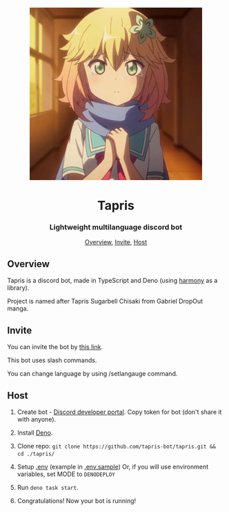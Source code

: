 <p align="center">
 <img width=400px src="assets/avatar.webp" alt="Bot logo">
 <h1 align="center">Tapris</h1>
 <h3 align="center">Lightweight multilanguage discord bot</h3>
</p>

<p align="center">
 <a href="#overview">Overview</a>,
 <a href="#invite">Invite</a>,
 <a href="#host">Host</a>
</p>

## Overview

Tapris is a discord bot, made in TypeScript and Deno (using
[harmony](https://github.com/harmonyland/harmony) as a library).

Project is named after Tapris Sugarbell Chisaki from Gabriel DropOut manga.

## Invite

You can invite the bot by
[this link](https://discord.com/api/oauth2/authorize?client_id=869088074758520832&scope=bot+applications.commands&permissions=294208515334).

This bot uses slash commands.

You can change language by using /setlangauge command.

## Host

1. Create bot -
   [Discord developer portal](https://discord.com/developers/applications). Copy
   token for bot (don't share it with anyone).

2. Install [Deno](https://deno.land/manual/getting_started/installation).

3. Clone repo:
   `git clone https://github.com/tapris-bot/tapris.git && cd ./tapris/`

4. Setup [.env](.env.sample) (example in [.env.sample](.env.sample)) Or, if you
   will use environment variables, set MODE to `DENODEPLOY`

5. Run `deno task start`.

6. Congratulations! Now your bot is running!

